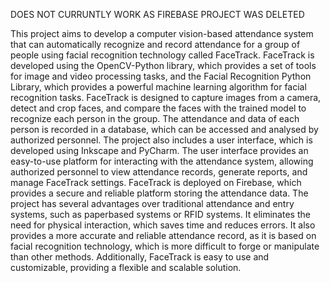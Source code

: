 DOES NOT CURRUNTLY WORK AS FIREBASE PROJECT WAS DELETED

This project aims to develop a computer vision-based attendance system that can automatically
recognize and record attendance for a group of people using facial recognition technology called
FaceTrack. FaceTrack is developed using the OpenCV-Python library, which provides a set of
tools for image and video processing tasks, and the Facial Recognition Python Library, which
provides a powerful machine learning algorithm for facial recognition tasks.
FaceTrack is designed to capture images from a camera, detect and crop faces, and compare the
faces with the trained model to recognize each person in the group. The attendance and data of
each person is recorded in a database, which can be accessed and analysed by authorized
personnel.
The project also includes a user interface, which is developed using Inkscape and PyCharm. The
user interface provides an easy-to-use platform for interacting with the attendance system,
allowing authorized personnel to view attendance records, generate reports, and manage
FaceTrack settings. FaceTrack is deployed on Firebase, which provides a secure and reliable
platform storing the attendance data.
The project has several advantages over traditional attendance and entry systems, such as paperbased systems or RFID systems. It eliminates the need for physical interaction, which saves time
and reduces errors. It also provides a more accurate and reliable attendance record, as it is based
on facial recognition technology, which is more difficult to forge or manipulate than other
methods. Additionally, FaceTrack is easy to use and customizable, providing a flexible and
scalable solution.
